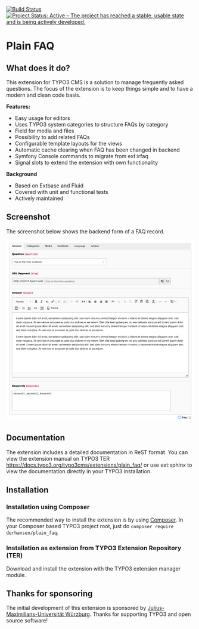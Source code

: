 [![Build Status](https://travis-ci.org/derhansen/plain_faq.svg?branch=master)](https://travis-ci.org/derhansen/plain_faq/)
[![Project Status: Active – The project has reached a stable, usable state and is being actively developed.](https://www.repostatus.org/badges/latest/active.svg)](https://www.repostatus.org/#active)

# Plain FAQ 

## What does it do?

This extension for TYPO3 CMS is a solution to manage frequently asked questions. The focus of the extension is to
keep things simple and to have a modern and clean code basis.

**Features:**

* Easy usage for editors
* Uses TYPO3 system categories to structure FAQs by category
* Field for media and files
* Possibility to add related FAQs
* Configurable template layouts for the views
* Automatic cache clearing when FAQ has been changed in backend
* Symfony Console commands to migrate from ext:irfaq
* Signal slots to extend the extension with own functionality

**Background**

* Based on Extbase and Fluid
* Covered with unit and functional tests
* Actively maintained

## Screenshot

The screenshot below shows the backend form of a FAQ record.

![Screenshot of backend form](Documentation/Images/faq-screenshot.png "FAQ record")

## Documentation

The extension includes a detailed documentation in ReST format. You can view the extension manual on TYPO3 TER https://docs.typo3.org/typo3cms/extensions/plain_faq/ or use
ext:sphinx to view the documentation directly in your TYPO3 installation.

## Installation

### Installation using Composer

The recommended way to install the extension is by using [Composer](https://getcomposer.org/). In your Composer based TYPO3 project root, just do `composer require derhansen/plain_faq`. 

### Installation as extension from TYPO3 Extension Repository (TER)

Download and install the extension with the TYPO3 extension manager module.

## Thanks for sponsoring

The initial development of this extension is sponsored by [Julius-Maximilians-Universität Würzburg](https://www.uni-wuerzburg.de).
Thanks for supporting TYPO3 and open source software!

